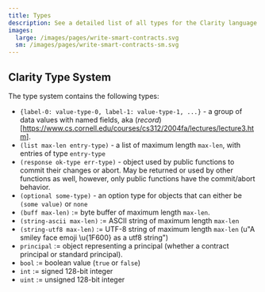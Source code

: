 ```yaml
---
title: Types
description: See a detailed list of all types for the Clarity language.
images:
  large: /images/pages/write-smart-contracts.svg
  sm: /images/pages/write-smart-contracts-sm.svg
---
```


## Clarity Type System

The type system contains the following types:

- `{label-0: value-type-0, label-1: value-type-1, ...}` - a group of data values with named fields, aka (_record_)[https://www.cs.cornell.edu/courses/cs312/2004fa/lectures/lecture3.htm].
- `(list max-len entry-type)` - a list of maximum length `max-len`, with entries of type `entry-type`
- `(response ok-type err-type)` - object used by public functions to commit their changes or abort. May be returned or used by other functions as well, however, only public functions have the commit/abort behavior.
- `(optional some-type)` - an option type for objects that can either be `(some value)` or `none`
- `(buff max-len)` := byte buffer of maximum length `max-len`.
- `(string-ascii max-len)` := ASCII string of maximum length `max-len`
- `(string-utf8 max-len)` := UTF-8 string of maximum length `max-len` (u"A smiley face emoji \u{1F600} as a utf8 string")
- `principal` := object representing a principal (whether a contract principal or standard principal).
- `bool` := boolean value (`true` or `false`)
- `int` := signed 128-bit integer
- `uint` := unsigned 128-bit integer

